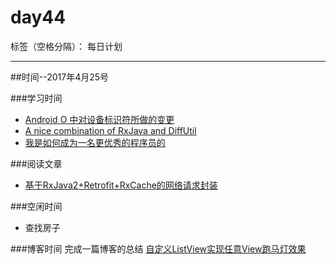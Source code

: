 # day44

标签（空格分隔）： 每日计划

---
##时间--2017年4月25号

###学习时间

* [Android O 中对设备标识符所做的变更][1]
* [A nice combination of RxJava and DiffUtil][2]
* [我是如何成为一名更优秀的程序员的][3]

###阅读文章

* [基于RxJava2+Retrofit+RxCache的网络请求封装][4]

###空闲时间

* 查找房子

###博客时间
完成一篇博客的总结
[自定义ListView实现任意View跑马灯效果][5]


  [1]: https://mp.weixin.qq.com/s/Cg11NUz4SPzc4JaCc5vgaw
  [2]: https://android.jlelse.eu/a-nice-combination-of-rxjava-and-diffutil-fe3807186012
  [3]: https://loveky.github.io/2017/04/18/translate-how-i-became-better-programmer/
  [4]: https://juejin.im/post/58fea9a0da2f60005dd1e76a
  [5]: http://blog.csdn.net/wuyinlei/article/details/70767802
